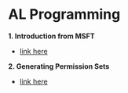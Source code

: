 # AL Programming    

**1. Introduction from MSFT**
  - [link here](https://learn.microsoft.com/en-us/dynamics365/business-central/dev-itpro/developer/devenv-landing)      

**2. Generating Permission Sets**
  - [link here](https://yzhums.com/29221/)
